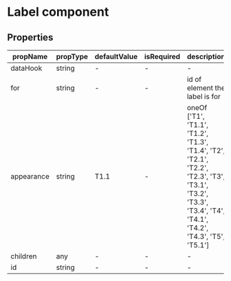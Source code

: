 # Label component

## Properties

| propName | propType | defaultValue | isRequired | description |
|----------|----------|--------------|------------|-------------|
| dataHook | string | - | - | - |
| for | string | - | - | id of element the label is for |
| appearance | string | T1.1 | - | oneOf ['T1', 'T1.1', 'T1.2', 'T1.3', 'T1.4', 'T2', 'T2.1', 'T2.2', 'T2.3', 'T3', 'T3.1', 'T3.2', 'T3.3', 'T3.4', 'T4', 'T4.1', 'T4.2', 'T4.3', 'T5', 'T5.1']
| children | any | - | - | - |
| id | string | - | - | - |
